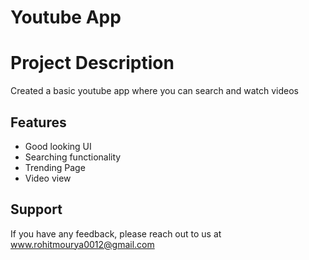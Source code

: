 # Youtube App

# Project Description

Created a basic youtube app where you can search and watch videos

## Features

- Good looking UI
- Searching functionality
- Trending Page
- Video view

## Support

If you have any feedback, please reach out to us at www.rohitmourya0012@gmail.com
